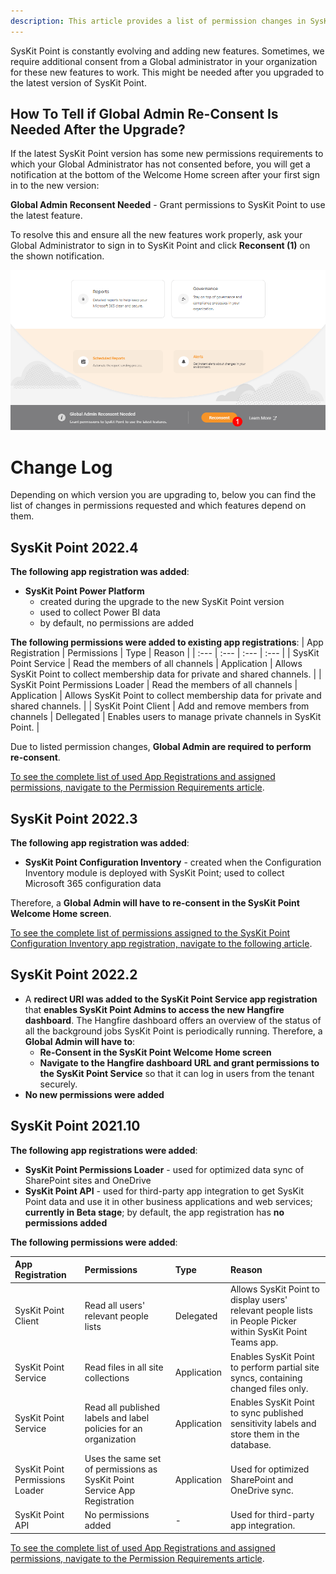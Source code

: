 ```yaml
---
description: This article provides a list of permission changes in SysKit Point app registrations through versions.
---
```


SysKit Point is constantly evolving and adding new features. Sometimes, we require additional consent from a Global administrator in your organization for these new features to work. This might be needed after you upgraded to the latest version of SysKit Point.

## How To Tell if Global Admin Re-Consent Is Needed After the Upgrade?
If the latest SysKit Point version has some new permissions requirements to which your Global Administrator has not consented before, you will get a notification at the bottom of the Welcome Home screen after your first sign in to the new version:

**Global Admin Reconsent Needed** - Grant permissions to SysKit Point to use the latest feature.

To resolve this and ensure all the new features work properly, ask your Global Administrator to sign in to SysKit Point and click **Reconsent (1)** on the shown notification.

![Home Screen - Reconsent](../.gitbook/assets/permission-requirements-change-log_reconsent.png)


# Change Log
Depending on which version you are upgrading to, below you can find the list of changes in permissions requested and which features depend on them.

## SysKit Point 2022.4

**The following app registration was added**:
  * **SysKit Point Power Platform**
    * created during the upgrade to the new SysKit Point version
    * used to collect Power BI data
    * by default, no permissions are added

**The following permissions were added to existing app registrations**:
| App Registration | Permissions | Type | Reason |
| :--- | :--- | :--- | :--- |
| SysKit Point Service | Read the members of all channels | Application | Allows SysKit Point to collect membership data for private and shared channels. |
| SysKit Point Permissions Loader | Read the members of all channels | Application | Allows SysKit Point to collect membership data for private and shared channels. |
| SysKit Point Client | Add and remove members from channels | Dellegated | Enables users to manage private channels in SysKit Point. |

Due to listed permission changes, **Global Admin are required to perform re-consent**.

[To see the complete list of used App Registrations and assigned permissions, navigate to the Permission Requirements article](permission-requirements.md).

## SysKit Point 2022.3

**The following app registration was added**:
  * **SysKit Point Configuration Inventory** - created when the Configuration Inventory module is deployed with SysKit Point; used to collect Microsoft 365 configuration data

Therefore, a **Global Admin will have to re-consent in the SysKit Point Welcome Home screen**.

[To see the complete list of permissions assigned to the SysKit Point Configuration Inventory app registration, navigate to the following article](../configuration-inventory/configuration-inventory-requirements.md#configuration-inventory-app-permissions).

## SysKit Point 2022.2

* A **redirect URI was added to the SysKit Point Service app registration** that **enables SysKit Point Admins to access the new Hangfire dashboard**. The Hangfire dashboard offers an overview of the status of all the background jobs SysKit Point is periodically running. Therefore, a **Global Admin will have to**:
  * **Re-Consent in the SysKit Point Welcome Home screen**
  * **Navigate to the Hangfire dashboard URL and grant permissions to the SysKit Point Service** so that it can log in users from the tenant securely.
* **No new permissions were added**

## SysKit Point 2021.10

**The following app registrations were added**:
* **SysKit Point Permissions Loader** - used for optimized data sync of SharePoint sites and OneDrive
* **SysKit Point API** - used for third-party app integration to get SysKit Point data and use it in other business applications and web services; **currently in Beta stage**; by default, the app registration has **no permissions added**

**The following permissions were added**:

| App Registration | Permissions | Type | Reason |
| :--- | :--- | :--- | :--- |
| SysKit Point Client | Read all users' relevant people lists | Delegated | Allows SysKit Point to display users' relevant people lists in People Picker within SysKit Point Teams app. |
| SysKit Point Service | Read files in all site collections | Application | Enables SysKit Point to perform partial site syncs, containing changed files only.  |
| SysKit Point Service | Read all published labels and label policies for an organization | Application | Enables SysKit Point to sync published sensitivity labels and store them in the database. | 
| SysKit Point Permissions Loader | Uses the same set of permissions as SysKit Point Service App Registration  | Application | Used for optimized SharePoint and OneDrive sync. |
| SysKit Point API | No permissions added  | - | Used for third-party app integration. |

[To see the complete list of used App Registrations and assigned permissions, navigate to the Permission Requirements article](permission-requirements.md).

